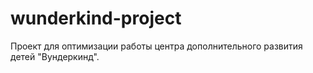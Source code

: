 # wunderkind-project
Проект для оптимизации работы центра дополнительного развития детей "Вундеркинд".
